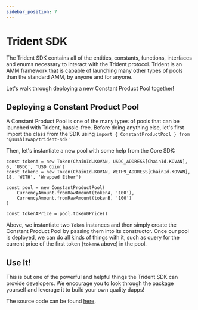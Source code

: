 ```yaml
---
sidebar_position: 7
---
```


# Trident SDK

The Trident SDK contains all of the entities, constants, functions, interfaces and enums necessary to interact with the Trident protocol. Trident is an AMM framework that is capable of launching many other types of pools than the standard AMM, by anyone and for anyone.

Let's walk through deploying a new Constant Product Pool together!

## Deploying a Constant Product Pool

A Constant Product Pool is one of the many types of pools that can be launched with Trident, hassle-free. Before doing anything else, let's first import the class from the SDK using `import { ConstantProductPool } from '@sushiswap/trident-sdk'`

Then, let's instantiate a new pool with some help from the Core SDK:

```
const tokenA = new Token(ChainId.KOVAN, USDC_ADDRESS[ChainId.KOVAN], 6, 'USDC', 'USD Coin')
const tokenB = new Token(ChainId.KOVAN, WETH9_ADDRESS[ChainId.KOVAN], 18, 'WETH', 'Wrapped Ether')

const pool = new ConstantProductPool(
    CurrencyAmount.fromRawAmount(tokenA, '100'),
    CurrencyAmount.fromRawAmount(tokenB, '100')
)

const tokenAPrice = pool.token0Price()
```

Above, we instantiate two `Token` instances and then simply create the Constant Product Pool by passing them into its constructor. Once our pool is deployed, we can do all kinds of things with it, such as query for the current price of the first token (`tokenA` above) in the pool.

## Use It!

This is but one of the powerful and helpful things the Trident SDK can provide developers. We encourage you to look through the package yourself and leverage it to build your own quality dapps!

The source code can be found [here](https://github.com/sushiswap/sdk/tree/canary/packages/trident-sdk).
